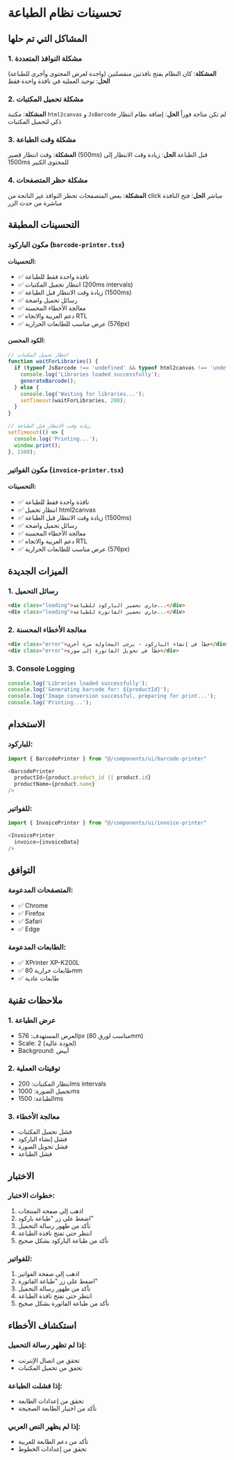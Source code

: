 # تحسينات نظام الطباعة

## المشاكل التي تم حلها

### 1. مشكلة النوافذ المتعددة
**المشكلة**: كان النظام يفتح نافذتين منفصلتين (واحدة لعرض المحتوى وأخرى للطباعة)
**الحل**: توحيد العملية في نافذة واحدة فقط

### 2. مشكلة تحميل المكتبات
**المشكلة**: مكتبة `html2canvas` و `JsBarcode` لم تكن متاحة فوراً
**الحل**: إضافة نظام انتظار ذكي لتحميل المكتبات

### 3. مشكلة وقت الطباعة
**المشكلة**: وقت انتظار قصير (500ms) قبل الطباعة
**الحل**: زيادة وقت الانتظار إلى 1500ms للمحتوى الكبير

### 4. مشكلة حظر المتصفحات
**المشكلة**: بعض المتصفحات تحظر النوافذ غير الناتجة من click مباشر
**الحل**: فتح النافذة مباشرة من حدث الزر

## التحسينات المطبقة

### مكون الباركود (`barcode-printer.tsx`)

#### التحسينات:
- ✅ نافذة واحدة فقط للطباعة
- ✅ انتظار تحميل المكتبات (200ms intervals)
- ✅ زيادة وقت الانتظار قبل الطباعة (1500ms)
- ✅ رسائل تحميل واضحة
- ✅ معالجة الأخطاء المحسنة
- ✅ دعم العربية والاتجاه RTL
- ✅ عرض مناسب للطابعات الحرارية (576px)

#### الكود المحسن:
```typescript
// انتظار تحميل المكتبات
function waitForLibraries() {
  if (typeof JsBarcode !== 'undefined' && typeof html2canvas !== 'undefined') {
    console.log('Libraries loaded successfully');
    generateBarcode();
  } else {
    console.log('Waiting for libraries...');
    setTimeout(waitForLibraries, 200);
  }
}

// زيادة وقت الانتظار قبل الطباعة
setTimeout(() => {
  console.log('Printing...');
  window.print();
}, 1500);
```

### مكون الفواتير (`invoice-printer.tsx`)

#### التحسينات:
- ✅ نافذة واحدة فقط للطباعة
- ✅ انتظار تحميل html2canvas
- ✅ زيادة وقت الانتظار قبل الطباعة (1500ms)
- ✅ رسائل تحميل واضحة
- ✅ معالجة الأخطاء المحسنة
- ✅ دعم العربية والاتجاه RTL
- ✅ عرض مناسب للطابعات الحرارية (576px)

## الميزات الجديدة

### 1. رسائل التحميل
```html
<div class="loading">جاري تحضير الباركود للطباعة...</div>
<div class="loading">جاري تحضير الفاتورة للطباعة...</div>
```

### 2. معالجة الأخطاء المحسنة
```html
<div class="error">خطأ في إنشاء الباركود - يرجى المحاولة مرة أخرى</div>
<div class="error">خطأ في تحويل الفاتورة إلى صورة</div>
```

### 3. Console Logging
```javascript
console.log('Libraries loaded successfully');
console.log('Generating barcode for: ${productId}');
console.log('Image conversion successful, preparing for print...');
console.log('Printing...');
```

## الاستخدام

### للباركود:
```typescript
import { BarcodePrinter } from "@/components/ui/barcode-printer"

<BarcodePrinter 
  productId={product.product_id || product.id} 
  productName={product.name}
/>
```

### للفواتير:
```typescript
import { InvoicePrinter } from "@/components/ui/invoice-printer"

<InvoicePrinter 
  invoice={invoiceData}
/>
```

## التوافق

### المتصفحات المدعومة:
- ✅ Chrome
- ✅ Firefox
- ✅ Safari
- ✅ Edge

### الطابعات المدعومة:
- ✅ XPrinter XP-K200L
- ✅ طابعات حرارية 80mm
- ✅ طابعات عادية

## ملاحظات تقنية

### 1. عرض الطباعة
- العرض المستهدف: 576px (مناسب لورق 80mm)
- Scale: 2 (لجودة عالية)
- Background: أبيض

### 2. توقيتات العملية
- انتظار المكتبات: 200ms intervals
- تحميل الصورة: 1000ms
- الطباعة: 1500ms

### 3. معالجة الأخطاء
- فشل تحميل المكتبات
- فشل إنشاء الباركود
- فشل تحويل الصورة
- فشل الطباعة

## الاختبار

### خطوات الاختبار:
1. اذهب إلى صفحة المنتجات
2. اضغط على زر "طباعة باركود"
3. تأكد من ظهور رسالة التحميل
4. انتظر حتى تفتح نافذة الطباعة
5. تأكد من طباعة الباركود بشكل صحيح

### للفواتير:
1. اذهب إلى صفحة الفواتير
2. اضغط على زر "طباعة الفاتورة"
3. تأكد من ظهور رسالة التحميل
4. انتظر حتى تفتح نافذة الطباعة
5. تأكد من طباعة الفاتورة بشكل صحيح

## استكشاف الأخطاء

### إذا لم تظهر رسالة التحميل:
- تحقق من اتصال الإنترنت
- تحقق من تحميل المكتبات

### إذا فشلت الطباعة:
- تحقق من إعدادات الطابعة
- تأكد من اختيار الطابعة الصحيحة

### إذا لم يظهر النص العربي:
- تأكد من دعم الطابعة للعربية
- تحقق من إعدادات الخطوط

